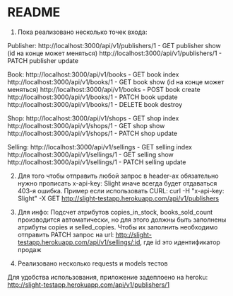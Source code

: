 # README

1.	Пока реализовано несколько точек входа:

Publisher:
http://localhost:3000/api/v1/publishers/1 - GET publisher show (id на конце может меняться)
http://localhost:3000/api/v1/publishers/1 - PATCH publisher update

Book:
http://localhost:3000/api/v1/books - GET book index
http://localhost:3000/api/v1/books/1 - GET book show (id на конце может меняться)
http://localhost:3000/api/v1/books - POST  book create
http://localhost:3000/api/v1/books/1 - PATCH book update
http://localhost:3000/api/v1/books/1 - DELETE book destroy

Shop:
http://localhost:3000/api/v1/shops - GET shop index
http://localhost:3000/api/v1/shops/1 - GET shop show
http://localhost:3000/api/v1/shops/1 - PATCH shop update

Selling:
http://localhost:3000/api/v1/sellings - GET selling index
http://localhost:3000/api/v1/sellings/1 - GET selling show
http://localhost:3000/api/v1/sellings/1 - PATCH selling update

2.	Для того чтобы отправить любой запрос в header-ах обязательно нужно прописать x-api-key: Slight иначе всегда будет отдаваться 403-я ошибка. Пример если использовать CURL:
curl -H "x-api-key: Slight" -X GET http://slight-testapp.herokuapp.com/api/v1/publishers

3.	Для инфо:
Подсчет атрибутов copies_in_stock, books_sold_count производится автоматически, но для этого должны быть заполнены атрибуты copies и selled_copies. Чтобы их заполнить необходимо отправить PATCH запрос на url: http://slight-testapp.herokuapp.com/api/v1/sellings/:id, где id это идентификатор продаж

4.	Реализовано несколько requests и models тестов

Для удобства использования, приложение задеплоено на heroku:
http://slight-testapp.herokuapp.com/api/v1/publishers/1
